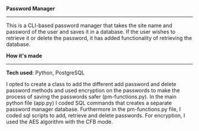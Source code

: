 **Password Manager**
___________

This is a CLI-based password manager that takes the site name and password of the user and saves it in a database. If the user wishes to retrieve it or delete the password, it has added functionality of retrieving the database.

**How it's made**
____________

**Tech used**: Python, PostgreSQL

I opted to create a class to add the different add password and delete password methods and used encryption on the passwords to make the process of saving the passwords safer (pm-functions.py). In the main python file (app.py) I coded SQL commands that creates a separate password manager database. Furthermore in the pm-functions.py file, I coded sql scripts to add, retrieve and delete passwords. For encryption, I used the AES algorithm with the CFB mode.

